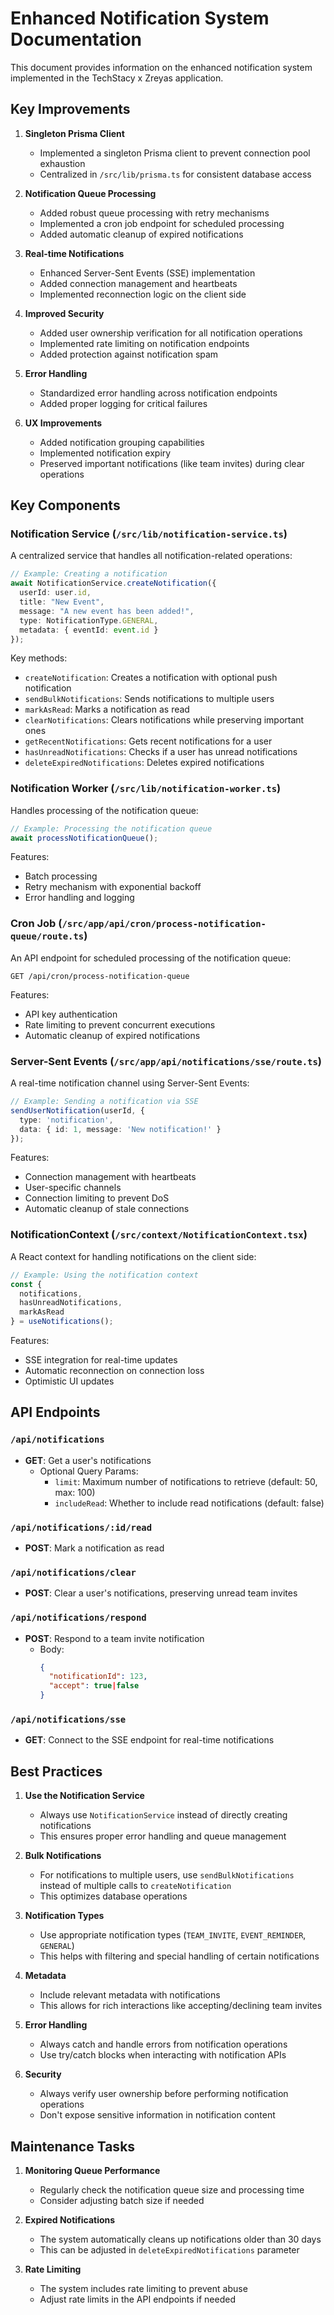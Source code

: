 # Enhanced Notification System Documentation

This document provides information on the enhanced notification system implemented in the TechStacy x Zreyas application.

## Key Improvements

1. **Singleton Prisma Client**
   - Implemented a singleton Prisma client to prevent connection pool exhaustion
   - Centralized in `/src/lib/prisma.ts` for consistent database access

2. **Notification Queue Processing**
   - Added robust queue processing with retry mechanisms
   - Implemented a cron job endpoint for scheduled processing
   - Added automatic cleanup of expired notifications

3. **Real-time Notifications**
   - Enhanced Server-Sent Events (SSE) implementation
   - Added connection management and heartbeats
   - Implemented reconnection logic on the client side

4. **Improved Security**
   - Added user ownership verification for all notification operations
   - Implemented rate limiting on notification endpoints
   - Added protection against notification spam

5. **Error Handling**
   - Standardized error handling across notification endpoints
   - Added proper logging for critical failures

6. **UX Improvements**
   - Added notification grouping capabilities
   - Implemented notification expiry
   - Preserved important notifications (like team invites) during clear operations

## Key Components

### Notification Service (`/src/lib/notification-service.ts`)

A centralized service that handles all notification-related operations:

```typescript
// Example: Creating a notification
await NotificationService.createNotification({
  userId: user.id,
  title: "New Event",
  message: "A new event has been added!",
  type: NotificationType.GENERAL,
  metadata: { eventId: event.id }
});
```

Key methods:
- `createNotification`: Creates a notification with optional push notification
- `sendBulkNotifications`: Sends notifications to multiple users
- `markAsRead`: Marks a notification as read
- `clearNotifications`: Clears notifications while preserving important ones
- `getRecentNotifications`: Gets recent notifications for a user
- `hasUnreadNotifications`: Checks if a user has unread notifications
- `deleteExpiredNotifications`: Deletes expired notifications

### Notification Worker (`/src/lib/notification-worker.ts`)

Handles processing of the notification queue:

```typescript
// Example: Processing the notification queue
await processNotificationQueue();
```

Features:
- Batch processing
- Retry mechanism with exponential backoff
- Error handling and logging

### Cron Job (`/src/app/api/cron/process-notification-queue/route.ts`)

An API endpoint for scheduled processing of the notification queue:

```
GET /api/cron/process-notification-queue
```

Features:
- API key authentication
- Rate limiting to prevent concurrent executions
- Automatic cleanup of expired notifications

### Server-Sent Events (`/src/app/api/notifications/sse/route.ts`)

A real-time notification channel using Server-Sent Events:

```typescript
// Example: Sending a notification via SSE
sendUserNotification(userId, { 
  type: 'notification', 
  data: { id: 1, message: 'New notification!' } 
});
```

Features:
- Connection management with heartbeats
- User-specific channels
- Connection limiting to prevent DoS
- Automatic cleanup of stale connections

### NotificationContext (`/src/context/NotificationContext.tsx`)

A React context for handling notifications on the client side:

```jsx
// Example: Using the notification context
const { 
  notifications, 
  hasUnreadNotifications, 
  markAsRead 
} = useNotifications();
```

Features:
- SSE integration for real-time updates
- Automatic reconnection on connection loss
- Optimistic UI updates

## API Endpoints

### `/api/notifications`

- **GET**: Get a user's notifications
  - Optional Query Params:
    - `limit`: Maximum number of notifications to retrieve (default: 50, max: 100)
    - `includeRead`: Whether to include read notifications (default: false)

### `/api/notifications/:id/read`

- **POST**: Mark a notification as read

### `/api/notifications/clear`

- **POST**: Clear a user's notifications, preserving unread team invites

### `/api/notifications/respond`

- **POST**: Respond to a team invite notification
  - Body:
    ```json
    {
      "notificationId": 123,
      "accept": true|false
    }
    ```

### `/api/notifications/sse`

- **GET**: Connect to the SSE endpoint for real-time notifications

## Best Practices

1. **Use the Notification Service**
   - Always use `NotificationService` instead of directly creating notifications
   - This ensures proper error handling and queue management

2. **Bulk Notifications**
   - For notifications to multiple users, use `sendBulkNotifications` instead of multiple calls to `createNotification`
   - This optimizes database operations

3. **Notification Types**
   - Use appropriate notification types (`TEAM_INVITE`, `EVENT_REMINDER`, `GENERAL`)
   - This helps with filtering and special handling of certain notifications

4. **Metadata**
   - Include relevant metadata with notifications
   - This allows for rich interactions like accepting/declining team invites

5. **Error Handling**
   - Always catch and handle errors from notification operations
   - Use try/catch blocks when interacting with notification APIs

6. **Security**
   - Always verify user ownership before performing notification operations
   - Don't expose sensitive information in notification content

## Maintenance Tasks

1. **Monitoring Queue Performance**
   - Regularly check the notification queue size and processing time
   - Consider adjusting batch size if needed

2. **Expired Notifications**
   - The system automatically cleans up notifications older than 30 days
   - This can be adjusted in `deleteExpiredNotifications` parameter

3. **Rate Limiting**
   - The system includes rate limiting to prevent abuse
   - Adjust rate limits in the API endpoints if needed